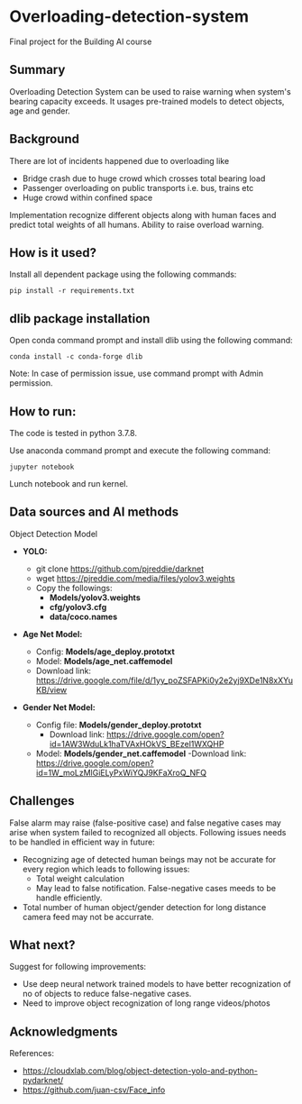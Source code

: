 # Overloading-detection-system

Final project for the Building AI course

## Summary

Overloading Detection System can be used to raise warning when system's bearing capacity exceeds. It usages pre-trained models to detect objects, age and gender.

## Background

There are lot of incidents happened due to overloading like 
* Bridge crash due to huge crowd which crosses total bearing load
* Passenger overloading on public transports i.e. bus, trains etc
* Huge crowd within confined space

Implementation recognize different objects along with human faces and predict total weights of all humans. Ability to raise overload warning.


## How is it used?
Install all dependent package using the following commands:
<pre><code>pip install -r requirements.txt </code></pre>
## dlib package installation
Open conda command prompt and install dlib using the following command:
<pre><code>conda install -c conda-forge dlib</code></pre>
Note: In case of permission issue, use command prompt with Admin permission.

## How to run:
The code is tested in python 3.7.8. 

Use anaconda command prompt and execute the following command:
<pre><code>jupyter notebook </code></pre>

Lunch notebook and run kernel.


## Data sources and AI methods

Object Detection Model
- **YOLO:** 
    - git clone https://github.com/pjreddie/darknet
    - wget https://pjreddie.com/media/files/yolov3.weights
    - Copy the followings:
        - **Models/yolov3.weights**
        - **cfg/yolov3.cfg**
        - **data/coco.names**

- **Age Net Model:** 
    - Config: **Models/age_deploy.prototxt**
    - Model: **Models/age_net.caffemodel**
    - Download link: https://drive.google.com/file/d/1yy_poZSFAPKi0y2e2yj9XDe1N8xXYuKB/view
- **Gender Net Model:** 
    - Config file: **Models/gender_deploy.prototxt**
        - Download link: https://drive.google.com/open?id=1AW3WduLk1haTVAxHOkVS_BEzel1WXQHP
    - Model: **Models/gender_net.caffemodel**
        -Download link: https://drive.google.com/open?id=1W_moLzMlGiELyPxWiYQJ9KFaXroQ_NFQ


## Challenges

False alarm may raise (false-positive case) and false negative cases may arise when system failed to recognized all objects. Following issues needs to be handled in efficient way in future:
* Recognizing age of detected human beings may not be accurate for every region which leads to following issues:
    * Total weight calculation
    * May lead to false notification. False-negative cases meeds to be handle efficiently.
* Total number of human object/gender detection for long distance camera feed may not be accurrate.


## What next?

Suggest for following improvements:
* Use deep neural network trained models to have better recognization of no of objects to reduce false-negative cases.
* Need to improve object recognization of long range videos/photos

## Acknowledgments
References:
- https://cloudxlab.com/blog/object-detection-yolo-and-python-pydarknet/
- https://github.com/juan-csv/Face_info
 

